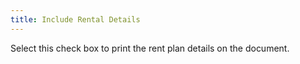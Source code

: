 ```yaml
---
title: Include Rental Details
---
```



Select this check box to print the rent plan details on the document.
